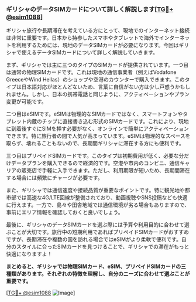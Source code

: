### ギリシャのデータSIMカードについて詳しく解説します[[TG💪+ @esim1088](https://t.me/s/esim1088)]

ギリシャ旅行や長期滞在を考えている方にとって、現地でのインターネット接続は非常に重要です。日本から持参したスマホやタブレットで海外でインターネットを利用するためには、現地のデータSIMカードが必要になります。今回はギリシャで使えるデータSIMカードについて詳しく解説していきます。

まず、ギリシャでは主に三つのタイプのSIMカードが提供されています。一つ目は通常の物理SIMカードです。これは現地の通信事業者（例えばVodafone GreeceやWind Hellas）のショップや空港のカウンターで購入できます。このタイプは日本語対応がほとんどないため、言葉に自信がない方は少し戸惑うかもしれません。しかし、日本の携帯電話と同じように、アクティベーションやプラン変更が可能です。

二つ目はeSIMです。eSIMは物理的なSIMカードではなく、スマートフォンやタブレット内蔵のチップに直接書き込む形式のSIMカードです。これにより、現地に到着後すぐにSIMを挿す必要がなく、オンラインで簡単にアクティベーションできます。特に旅行者の間で人気が高まっています。eSIMは物理的なスペースを取らず、壊れることもないので、長期間ギリシャに滞在する方にも便利です。

三つ目はプリペイドSIMカードです。このタイプは初期費用が低く、必要な分だけデータプランを購入できるので経済的です。空港や市内のコンビニ、通信キャリアの販売店で手軽に入手できます。ただし、利用期限が短いため、長期間滞在する場合には頻繁にチャージが必要です。

また、ギリシャでは通信速度や接続品質が重要なポイントです。特に観光地や都市部では高速な4G/LTE回線が整備されており、動画視聴やSNS投稿なども快適に行えます。一方で、島々や田舎地域では通信環境が劣る場合もありますので、事前にエリア情報を確認しておくと良いでしょう。

最後に、ギリシャのデータSIMカードを選ぶ際には予算や利用目的に合わせて選ぶことが大切です。旅行中の短期利用であればプリペイドSIMカードがおすすめですが、長期滞在や複数の国を訪れる場合ではeSIMがより柔軟で便利です。自分のスタイルに合ったSIMカードを見つけることで、ギリシャでの滞在がもっと快適になりますよ！

**まとめると、ギリシャでは物理SIMカード、eSIM、プリペイドSIMカードの三種類があります。それぞれの特徴を理解し、自分のニーズに合わせて選ぶことが重要です。**

[[TG💪+ @esim1088](https://t.me/s/esim1088) ![Image](https://i.postimg.cc/Y0z9fWf4/image.png)]